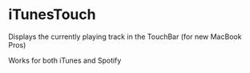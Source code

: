 # iTunesTouch
Displays the currently playing track in the TouchBar (for new MacBook Pros)

Works for both iTunes and Spotify
